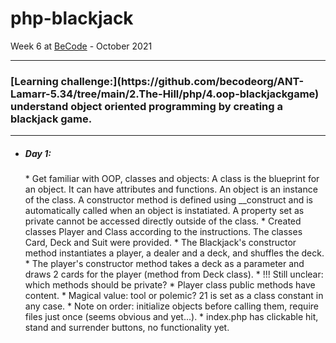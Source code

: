 # php-blackjack
Week 6 at [BeCode](https://github.com/becodeorg/ANT-Lamarr-5.34) - October 2021

***

<h3>[Learning challenge:](https://github.com/becodeorg/ANT-Lamarr-5.34/tree/main/2.The-Hill/php/4.oop-blackjackgame) understand object oriented programming by creating a blackjack game.</h3>

***
* <h5>Day 1:</h5> 
  * Get familiar with OOP, classes and objects: A class is the blueprint for an object. It can have attributes and functions. An object is an instance of the class. A constructor method is defined using __construct and is automatically called when an object is instatiated. A property set as private cannot be accessed directly outside of the class.
  * Created classes Player and Class according to the instructions. The classes Card, Deck and Suit were provided.
  * The Blackjack's constructor method instantiates a player, a dealer and a deck, and shuffles the deck.
  * The player's constructor method takes a deck as a parameter and draws 2 cards for the player (method from Deck class).
  * !!! Still unclear: which methods should be private?
  * Player class public methods have content.
  * Magical value: tool or polemic? 21 is set as a class constant in any case.
  * Note on order: initialize objects before calling them, require files just once (seems obvious and yet...).
  * index.php has clickable hit, stand and surrender buttons, no functionality yet.
  
